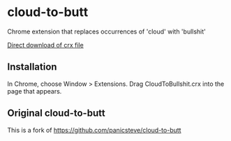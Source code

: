 cloud-to-butt
=============

Chrome extension that replaces occurrences of 'cloud' with 'bullshit'

[Direct download of crx file](https://github.com/lahdekorpi/cloud-to-bullshit/blob/master/CloudToBullshit.crx?raw=true)

Installation
------------

In Chrome, choose Window > Extensions.  Drag CloudToBullshit.crx into the page that appears.

Original cloud-to-butt
--------------

This is a fork of https://github.com/panicsteve/cloud-to-butt

